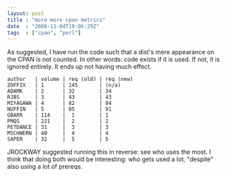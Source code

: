 ```yaml
---
layout: post
title : "more more cpan metrics"
date  : "2008-11-04T19:06:29Z"
tags  : ["cpan", "perl"]
---
```

As suggested, I have run the code such that a dist's mere appearance on the
CPAN is not counted.  In other words: code exists if it is used.  If not, it is
ignored entirely.  It ends up not having much effect.

    author   | volume | req (old) | req (new)
    ZOFFIX   | 1      | 145       | (n/a)
    ADAMK    | 2      | 32        | 34
    RJBS     | 3      | 43        | 43
    MIYAGAWA | 4      | 82        | 84
    NUFFIN   | 5      | 85        | 91
    GBARR    | 114    |  1        | 1
    PMQS     | 221    |  2        | 2
    PETDANCE | 31     |  3        | 3
    MSCHWERN | 40     |  4        | 4
    SAPER    | 32     |  5        | 5

JROCKWAY suggested running this in reverse: see who uses the most.  I think
that doing both would be interesting: who gets used a lot, "despite" also using
a lot of prereqs.

